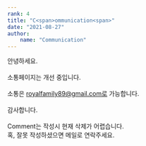 ```yaml
---
rank: 4
title: "C<span>ommunication<span>"
date: "2021-08-27"
author:
    name: "Communication"
---
```


안녕하세요.<br/><br/>
소통페이지는 개선 중입니다.<br/><br/>
소통은 royalfamily89@gmail.com로 가능합니다.<br/><br/>
감사합니다.<br/><br/>
Comment는 작성시 현재 삭제가 어렵습니다. <br/>
혹, 잘못 작성하셨으면 메일로 연락주세요.<br/>

